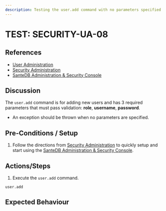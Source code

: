 ```yaml
---
description: Testing the user.add command with no parameters specified.
---
```


# TEST: SECURITY-UA-08

## References

* [User Administration](../../../../../operations/host-administration/santedb-icdr-admin-console/user-administration.md)
* [Security Administration](../../../../../operations/security-administration/#demo-environment) 
* [SanteDB Administration & Security Console](../../../../../operations/host-administration/santedb-icdr-admin-console/)

## Discussion

The `user.add` command is for adding new users and has 3 required parameters that must pass validation: **role**, **username**, **password**. 

* An exception should be thrown when no parameters are specified.

## Pre-Conditions / Setup

1. Follow the directions from [Security Administration](../../../../../operations/security-administration/#demo-environment) to quickly setup and start using the [SanteDB Administration & Security Console](../../../../../operations/host-administration/santedb-icdr-admin-console/).

## Actions/Steps

1. Execute the `user.add` command.

```text
user.add
```

## Expected Behaviour

